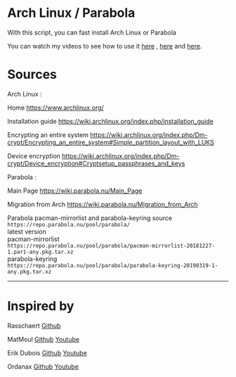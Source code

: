 # Arch Linux / Parabola 

With this script, you can fast install Arch Linux or Parabola

You can watch my videos to see how to use it [here](https://www.youtube.com/watch?v=5QV8zoRu7ig) , [here](https://www.youtube.com/watch?v=v-f2F57iX74) and [here](https://www.youtube.com/watch?v=AQ7CUJ8bFio).
 
# Sources

Arch Linux :

Home https://www.archlinux.org/

Installation guide https://wiki.archlinux.org/index.php/installation_guide

Encrypting an entire system https://wiki.archlinux.org/index.php/Dm-crypt/Encrypting_an_entire_system#Simple_partition_layout_with_LUKS

Device encryption https://wiki.archlinux.org/index.php/Dm-crypt/Device_encryption#Cryptsetup_passphrases_and_keys


Parabola :

Main Page https://wiki.parabola.nu/Main_Page

Migration from Arch https://wiki.parabola.nu/Migration_from_Arch

Parabola pacman-mirrorlist and parabola-keyring source<br/>
`https://repo.parabola.nu/pool/parabola/`<br /> 
latest version<br /> 
pacman-mirrorlist <br/> 
`https://repo.parabola.nu/pool/parabola/pacman-mirrorlist-20181227-1.par1-any.pkg.tar.xz`<br />
parabola-keyring <br /> 
`https://repo.parabola.nu/pool/parabola/parabola-keyring-20190319-1-any.pkg.tar.xz`
    
-------------------------------------------------

# Inspired by 

Rasschaert [Github](https://github.com/rasschaert?tab=repositories)   

MatMoul [Github](https://github.com/MatMoul)   [Youtube](https://www.youtube.com/channel/UCxCHi4Yj8U7Zo9S8muK4iRg)

Erik Dubois [Github](https://github.com/erikdubois)   [Youtube](https://www.youtube.com/user/maclover696)

Ordanax [Github](https://github.com/ordanax)   [Youtube](https://www.youtube.com/channel/UC-dTYf8Gc0Y1ZMrLKvOMBgw)









